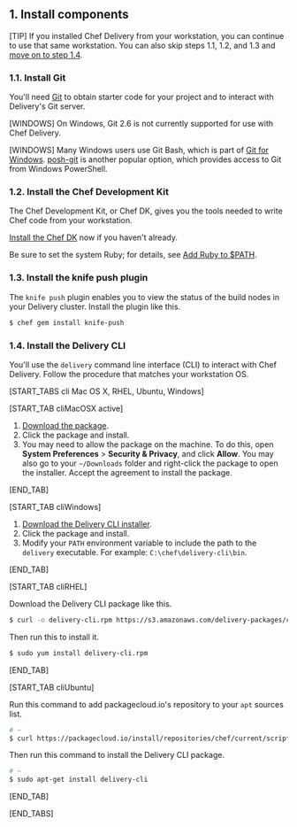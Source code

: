 ## 1. Install components

[TIP] If you installed Chef Delivery from your workstation, you can continue to use that same workstation. You can also skip steps 1.1, 1.2, and 1.3 and [move on to step 1.4](#step1.4).

### 1.1. Install Git

You'll need [Git](https://git-scm.com/downloads) to obtain starter code for your project and to interact with Delivery's Git server.

[WINDOWS] On Windows, Git 2.6 is not currently supported for use with Chef Delivery.

[WINDOWS] Many Windows users use Git Bash, which is part of [Git for Windows](https://git-for-windows.github.io). [posh-git](https://github.com/dahlbyk/posh-git) is another popular option, which provides access to Git from Windows PowerShell.

### 1.2. Install the Chef Development Kit

The Chef Development Kit, or Chef DK, gives you the tools needed to write Chef code from your workstation.

[Install the Chef DK](https://downloads.chef.io/chef-dk/) now if you haven't already.

Be sure to set the system Ruby; for details, see [Add Ruby to $PATH](https://docs.chef.io/install_dk.html#add-ruby-to-path).

### 1.3. Install the knife push plugin

The `knife push` plugin enables you to view the status of the build nodes in your Delivery cluster. Install the plugin like this.

```bash
$ chef gem install knife-push
```

### 1.4. Install the Delivery CLI

You'll use the `delivery` command line interface (CLI) to interact with Chef Delivery. Follow the procedure that matches your workstation OS.

[START_TABS cli Mac OS X, RHEL, Ubuntu, Windows]

[START_TAB cliMacOSX active]

1. [Download the package](https://s3.amazonaws.com/delivery-packages/cli/deliverycli-0.0.0%2B20151118205039-1.pkg).
1. Click the package and install.
1. You may need to allow the package on the machine. To do this, open **System Preferences** > **Security & Privacy**, and click **Allow**. You may also go to your <code class="file-path">~/Downloads</code> folder and right-click the package to open the installer. Accept the agreement to install the package.

[END_TAB]

[START_TAB cliWindows]

1. [Download the Delivery CLI installer](https://s3.amazonaws.com/delivery-packages/cli/delivery-cli-0.0.0%2B20151020165859-1-x64.msi).
1. Click the package and install.
1. Modify your `PATH` environment variable to include the path to the `delivery` executable. For example: <code class="file-path">C:\\chef\\delivery-cli\\bin</code>.

[END_TAB]

[START_TAB cliRHEL]

Download the Delivery CLI package like this.

```bash
$ curl -o delivery-cli.rpm https://s3.amazonaws.com/delivery-packages/cli/delivery-cli-20150408004719-1.x86_64.rpm
```

Then run this to install it.

```bash
$ sudo yum install delivery-cli.rpm
```

[END_TAB]

[START_TAB cliUbuntu]

Run this command to add packagecloud.io's repository to your `apt` sources list.

```bash
# ~
$ curl https://packagecloud.io/install/repositories/chef/current/script.deb.sh | sudo bash
```

Then run this command to install the Delivery CLI package.

```bash
# ~
$ sudo apt-get install delivery-cli
```

[END_TAB]

[END_TABS]
